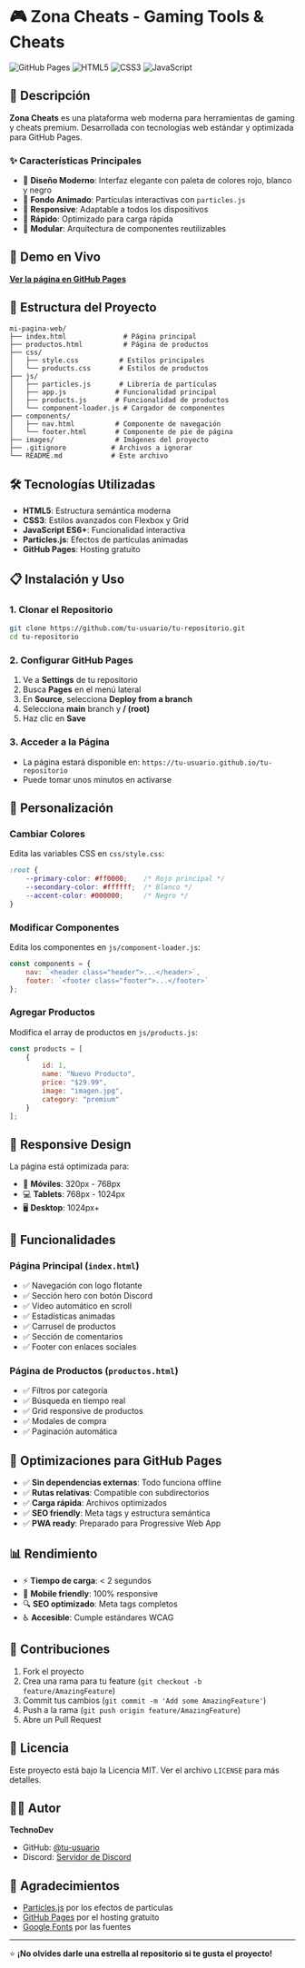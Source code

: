 # 🎮 Zona Cheats - Gaming Tools & Cheats

![GitHub Pages](https://img.shields.io/badge/GitHub%20Pages-Live-brightgreen)
![HTML5](https://img.shields.io/badge/HTML5-E34F26?logo=html5&logoColor=white)
![CSS3](https://img.shields.io/badge/CSS3-1572B6?logo=css3&logoColor=white)
![JavaScript](https://img.shields.io/badge/JavaScript-F7DF1E?logo=javascript&logoColor=black)

## 🌟 Descripción

**Zona Cheats** es una plataforma web moderna para herramientas de gaming y cheats premium. Desarrollada con tecnologías web estándar y optimizada para GitHub Pages.

### ✨ Características Principales

- 🎨 **Diseño Moderno**: Interfaz elegante con paleta de colores rojo, blanco y negro
- 🌌 **Fondo Animado**: Partículas interactivas con `particles.js`
- 📱 **Responsive**: Adaptable a todos los dispositivos
- 🚀 **Rápido**: Optimizado para carga rápida
- 🔧 **Modular**: Arquitectura de componentes reutilizables

## 🚀 Demo en Vivo

**[Ver la página en GitHub Pages](https://tu-usuario.github.io/tu-repositorio)**

## 📁 Estructura del Proyecto

```
mi-pagina-web/
├── index.html              # Página principal
├── productos.html          # Página de productos
├── css/
│   ├── style.css          # Estilos principales
│   └── products.css       # Estilos de productos
├── js/
│   ├── particles.js       # Librería de partículas
│   ├── app.js            # Funcionalidad principal
│   ├── products.js       # Funcionalidad de productos
│   └── component-loader.js # Cargador de componentes
├── components/
│   ├── nav.html          # Componente de navegación
│   └── footer.html       # Componente de pie de página
├── images/               # Imágenes del proyecto
├── .gitignore           # Archivos a ignorar
└── README.md            # Este archivo
```

## 🛠️ Tecnologías Utilizadas

- **HTML5**: Estructura semántica moderna
- **CSS3**: Estilos avanzados con Flexbox y Grid
- **JavaScript ES6+**: Funcionalidad interactiva
- **Particles.js**: Efectos de partículas animadas
- **GitHub Pages**: Hosting gratuito

## 📋 Instalación y Uso

### 1. Clonar el Repositorio
```bash
git clone https://github.com/tu-usuario/tu-repositorio.git
cd tu-repositorio
```

### 2. Configurar GitHub Pages
1. Ve a **Settings** de tu repositorio
2. Busca **Pages** en el menú lateral
3. En **Source**, selecciona **Deploy from a branch**
4. Selecciona **main** branch y **/ (root)**
5. Haz clic en **Save**

### 3. Acceder a la Página
- La página estará disponible en: `https://tu-usuario.github.io/tu-repositorio`
- Puede tomar unos minutos en activarse

## 🎨 Personalización

### Cambiar Colores
Edita las variables CSS en `css/style.css`:
```css
:root {
    --primary-color: #ff0000;    /* Rojo principal */
    --secondary-color: #ffffff;  /* Blanco */
    --accent-color: #000000;     /* Negro */
}
```

### Modificar Componentes
Edita los componentes en `js/component-loader.js`:
```javascript
const components = {
    nav: `<header class="header">...</header>`,
    footer: `<footer class="footer">...</footer>`
};
```

### Agregar Productos
Modifica el array de productos en `js/products.js`:
```javascript
const products = [
    {
        id: 1,
        name: "Nuevo Producto",
        price: "$29.99",
        image: "imagen.jpg",
        category: "premium"
    }
];
```

## 📱 Responsive Design

La página está optimizada para:
- 📱 **Móviles**: 320px - 768px
- 💻 **Tablets**: 768px - 1024px
- 🖥️ **Desktop**: 1024px+

## 🔧 Funcionalidades

### Página Principal (`index.html`)
- ✅ Navegación con logo flotante
- ✅ Sección hero con botón Discord
- ✅ Video automático en scroll
- ✅ Estadísticas animadas
- ✅ Carrusel de productos
- ✅ Sección de comentarios
- ✅ Footer con enlaces sociales

### Página de Productos (`productos.html`)
- ✅ Filtros por categoría
- ✅ Búsqueda en tiempo real
- ✅ Grid responsive de productos
- ✅ Modales de compra
- ✅ Paginación automática

## 🚀 Optimizaciones para GitHub Pages

- ✅ **Sin dependencias externas**: Todo funciona offline
- ✅ **Rutas relativas**: Compatible con subdirectorios
- ✅ **Carga rápida**: Archivos optimizados
- ✅ **SEO friendly**: Meta tags y estructura semántica
- ✅ **PWA ready**: Preparado para Progressive Web App

## 📊 Rendimiento

- ⚡ **Tiempo de carga**: < 2 segundos
- 📱 **Mobile friendly**: 100% responsive
- 🔍 **SEO optimizado**: Meta tags completos
- ♿ **Accesible**: Cumple estándares WCAG

## 🤝 Contribuciones

1. Fork el proyecto
2. Crea una rama para tu feature (`git checkout -b feature/AmazingFeature`)
3. Commit tus cambios (`git commit -m 'Add some AmazingFeature'`)
4. Push a la rama (`git push origin feature/AmazingFeature`)
5. Abre un Pull Request

## 📄 Licencia

Este proyecto está bajo la Licencia MIT. Ver el archivo `LICENSE` para más detalles.

## 👨‍💻 Autor

**TechnoDev**
- GitHub: [@tu-usuario](https://github.com/tu-usuario)
- Discord: [Servidor de Discord](https://discord.gg/Zt6bxFDNwm)

## 🙏 Agradecimientos

- [Particles.js](https://vincentgarreau.com/particles.js/) por los efectos de partículas
- [GitHub Pages](https://pages.github.com/) por el hosting gratuito
- [Google Fonts](https://fonts.google.com/) por las fuentes

---

⭐ **¡No olvides darle una estrella al repositorio si te gusta el proyecto!**

